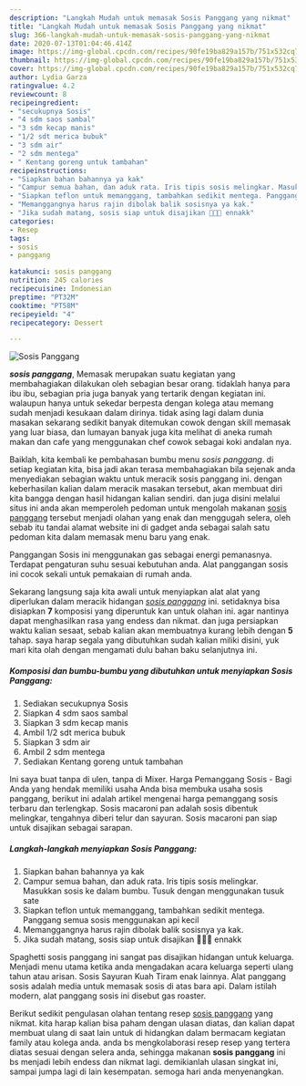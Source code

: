 ```yaml
---
description: "Langkah Mudah untuk memasak Sosis Panggang yang nikmat"
title: "Langkah Mudah untuk memasak Sosis Panggang yang nikmat"
slug: 366-langkah-mudah-untuk-memasak-sosis-panggang-yang-nikmat
date: 2020-07-13T01:04:46.414Z
image: https://img-global.cpcdn.com/recipes/90fe19ba829a157b/751x532cq70/sosis-panggang-foto-resep-utama.jpg
thumbnail: https://img-global.cpcdn.com/recipes/90fe19ba829a157b/751x532cq70/sosis-panggang-foto-resep-utama.jpg
cover: https://img-global.cpcdn.com/recipes/90fe19ba829a157b/751x532cq70/sosis-panggang-foto-resep-utama.jpg
author: Lydia Garza
ratingvalue: 4.2
reviewcount: 8
recipeingredient:
- "secukupnya Sosis"
- "4 sdm saos sambal"
- "3 sdm kecap manis"
- "1/2 sdt merica bubuk"
- "3 sdm air"
- "2 sdm mentega"
- " Kentang goreng untuk tambahan"
recipeinstructions:
- "Siapkan bahan bahannya ya kak"
- "Campur semua bahan, dan aduk rata. Iris tipis sosis melingkar. Masukkan sosis ke dalam bumbu. Tusuk dengan menggunakan tusuk sate"
- "Siapkan teflon untuk memanggang, tambahkan sedikit mentega. Panggang semua sosis menggunakan api kecil"
- "Memanggangnya harus rajin dibolak balik sosisnya ya kak."
- "Jika sudah matang, sosis siap untuk disajikan 🤤🤤🤤 ennakk"
categories:
- Resep
tags:
- sosis
- panggang

katakunci: sosis panggang 
nutrition: 245 calories
recipecuisine: Indonesian
preptime: "PT32M"
cooktime: "PT58M"
recipeyield: "4"
recipecategory: Dessert

---
```



![Sosis Panggang](https://img-global.cpcdn.com/recipes/90fe19ba829a157b/751x532cq70/sosis-panggang-foto-resep-utama.jpg)

<b><i>sosis panggang</i></b>, Memasak merupakan suatu kegiatan yang membahagiakan dilakukan oleh sebagian besar orang. tidaklah hanya para ibu ibu, sebagian pria juga banyak yang tertarik dengan kegiatan ini. walaupun hanya untuk sekedar berpesta dengan kolega atau memang sudah menjadi kesukaan dalam dirinya. tidak asing lagi dalam dunia masakan sekarang sedikit banyak ditemukan cowok dengan skill memasak yang luar biasa, dan lumayan banyak juga kita melihat di aneka rumah makan dan cafe yang menggunakan chef cowok sebagai koki andalan nya.

Baiklah, kita kembali ke pembahasan bumbu menu <i>sosis panggang</i>. di setiap kegiatan kita, bisa jadi akan terasa membahagiakan bila sejenak anda menyediakan sebagian waktu untuk meracik sosis panggang ini. dengan keberhasilan kalian dalam meracik masakan tersebut, akan membuat diri kita bangga dengan hasil hidangan kalian sendiri. dan juga disini melalui situs ini anda akan memperoleh pedoman untuk mengolah makanan <u>sosis panggang</u> tersebut menjadi olahan yang enak dan menggugah selera, oleh sebab itu tandai alamat website ini di gadget anda sebagai salah satu pedoman kita dalam memasak menu baru yang enak.

Panggangan Sosis ini menggunakan gas sebagai energi pemanasnya. Terdapat pengaturan suhu sesuai kebutuhan anda. Alat panggangan sosis ini cocok sekali untuk pemakaian di rumah anda.


Sekarang langsung saja kita awali untuk menyiapkan alat alat yang diperlukan dalam meracik hidangan <u><i>sosis panggang</i></u> ini. setidaknya bisa disiapkan <b>7</b> komposisi yang diperuntuk kan untuk olahan ini. agar nantinya dapat menghasilkan rasa yang endess dan nikmat. dan juga persiapkan waktu kalian sesaat, sebab kalian akan membuatnya kurang lebih dengan <b>5</b> tahap. saya harap segala yang dibutuhkan sudah kalian miliki disini, yuk mari kita olah dengan mengamati dulu bahan baku selanjutnya ini.

<!--inarticleads1-->

##### Komposisi dan bumbu-bumbu yang dibutuhkan untuk menyiapkan Sosis Panggang:

1. Sediakan secukupnya Sosis
1. Siapkan 4 sdm saos sambal
1. Siapkan 3 sdm kecap manis
1. Ambil 1/2 sdt merica bubuk
1. Siapkan 3 sdm air
1. Ambil 2 sdm mentega
1. Sediakan  Kentang goreng untuk tambahan


Ini saya buat tanpa di ulen, tanpa di Mixer. Harga Pemanggang Sosis - Bagi Anda yang hendak memiliki usaha Anda bisa membuka usaha sosis panggang, berikut ini adalah artikel mengenai harga pemanggang sosis terbaru dan terlengkap. Sosis macaroni pan adalah sosis dibentuk melingkar, tengahnya diberi telur dan sayuran. Sosis macaroni pan siap untuk disajikan sebagai sarapan. 

<!--inarticleads2-->

##### Langkah-langkah menyiapkan Sosis Panggang:

1. Siapkan bahan bahannya ya kak
1. Campur semua bahan, dan aduk rata. Iris tipis sosis melingkar. Masukkan sosis ke dalam bumbu. Tusuk dengan menggunakan tusuk sate
1. Siapkan teflon untuk memanggang, tambahkan sedikit mentega. Panggang semua sosis menggunakan api kecil
1. Memanggangnya harus rajin dibolak balik sosisnya ya kak.
1. Jika sudah matang, sosis siap untuk disajikan 🤤🤤🤤 ennakk


Spaghetti sosis panggang ini sangat pas disajikan hidangan untuk keluarga. Menjadi menu utama ketika anda mengadakan acara keluarga seperti ulang tahun atau arisan. Sosis Sayuran Kuah Tiram enak lainnya. Alat panggang sosis adalah media untuk memasak sosis di atas bara api. Dalam istilah modern, alat panggang sosis ini disebut gas roaster. 

Berikut sedikit pengulasan olahan tentang resep <u>sosis panggang</u> yang nikmat. kita harap kalian bisa paham dengan ulasan diatas, dan kalian dapat membuat ulang di saat lain untuk di hidangkan dalam bermacam kegiatan family atau kolega anda. anda bs mengkolaborasi resep resep yang tertera diatas sesuai dengan selera anda, sehingga makanan <b>sosis panggang</b> ini bs menjadi lebih endess dan nikmat lagi. demikianlah ulasan singkat ini, sampai jumpa lagi di lain kesempatan. semoga hari anda menyenangkan.
